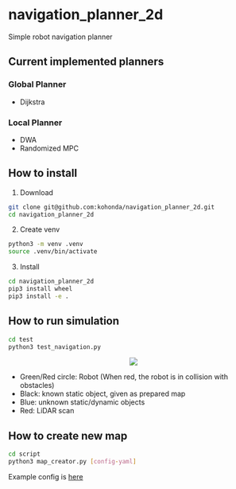 # navigation_planner_2d

Simple robot navigation planner

## Current implemented planners

### Global Planner

- Dijkstra

### Local Planner

- DWA
- Randomized MPC

## How to install 

1. Download

```bash
git clone git@github.com:kohonda/navigation_planner_2d.git
cd navigation_planner_2d
```

2. Create venv

```bash
python3 -m venv .venv
source .venv/bin/activate
```

3. Install

```bash
cd navigation_planner_2d
pip3 install wheel
pip3 install -e .
```

## How to run simulation

```bash
cd test
python3 test_navigation.py
```

<div align="center">
<img src="https://user-images.githubusercontent.com/50091520/202967798-2d9855d2-f409-49c9-a519-d2cc6d601033.gif">
</div>

- Green/Red circle: Robot (When red, the robot is in collision with obstacles)
- Black: known static object, given as prepared map
- Blue: unknown static/dynamic objects
- Red: LiDAR scan

## How to create new map

```bash
cd script
python3 map_creator.py [config-yaml]
```

Example config is [here](script/example.yaml)

